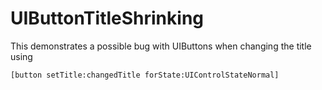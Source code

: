 # UIButtonTitleShrinking

This demonstrates a possible bug with UIButtons when changing the title using

` [button setTitle:changedTitle forState:UIControlStateNormal] `

